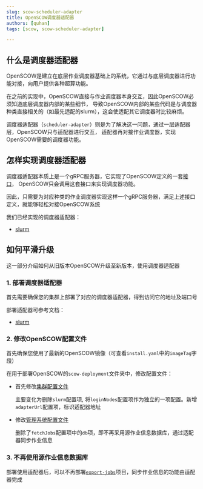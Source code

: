 ```yaml
---
slug: scow-scheduler-adapter
title: OpenSCOW调度器适配器
authors: [quhan]
tags: [scow, scow-scheduler-adapter]

---
```


## 什么是调度器适配器

OpenSCOW是建立在底层作业调度器基础上的系统，它通过与底层调度器进行功能对接，向用户提供各种超算功能。

在之前的实现中，OpenSCOW直接与作业调度器本身交互，因此OpenSCOW必须知道底层调度器内部的某些细节，
导致OpenSCOW内部的某些代码是与调度器种类直接相关的（如最先适配的slurm），这会使适配其它调度器时比较麻烦。

调度器适配器（`scheduler-adapter`）则是为了解决这一问题，通过一层适配器层，OpenSCOW只与适配器进行交互，
适配器再对接作业调度器，实现OpenSCOW需要的调度器功能。

## 怎样实现调度器适配器

调度器适配器本质上是一个gRPC服务器，它实现了OpenSCOW定义的一套[接口](https://github.com/PKUHPC/scow-scheduler-adapter-interface)，
OpenSCOW只会调用这套接口来实现调度器功能。

因此，只需要为对应种类的作业调度器实现这样一个gRPC服务器，满足上述接口定义，就能够轻松对接OpenSCOW系统

我们已经实现的调度器适配器：

- [slurm](https://github.com/PKUHPC/scow-slurm-adapter)

## 如何平滑升级

这一部分介绍如何从旧版本OpenSCOW升级至新版本，使用调度器适配器

### 1. 部署调度器适配器

首先需要确保您的集群上部署了对应的调度器适配器，得到访问它的地址及端口号

部署适配器可参考文档：

- [slurm](https://github.com/PKUHPC/scow-slurm-adapter)

### 2. 修改OpenSCOW配置文件

首先确保您使用了最新的OpenSCOW镜像（可查看`install.yaml`中的`imageTag`字段）

在用于部署OpenSCOW的`scow-deployment`文件夹中，修改配置文件：

- 首先修改[集群配置文件](%DOCS_URL%%BASE_PATH%docs/deploy/config/cluster-config)

  主要变化为删除`slurm`配置项, 将`loginNodes`配置项作为独立的一项配置。新增`adapterUrl`配置项，标识适配器地址

- 修改[管理系统配置文件](%DOCS_URL%%BASE_PATH%docs/deploy/config/mis/intro)

  删除了`fetchJobs`配置项中的`db`项，即不再采用源作业信息数据库，通过适配器同步作业信息

### 3. 不再使用源作业信息数据库

部署使用适配器后，可以不再部署[`export-jobs`](https://github.com/PKUHPC/export-jobs)项目，同步作业信息的功能由适配器完成